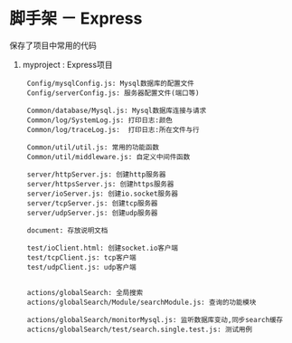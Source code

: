 # 脚手架 － Express
保存了项目中常用的代码

1. myproject : Express项目

        Config/mysqlConfig.js: Mysql数据库的配置文件
        Config/serverConfig.js: 服务器配置文件(端口等)

        Common/database/Mysql.js: Mysql数据库连接与请求
        Common/log/SystemLog.js: 打印日志:颜色
        Common/log/traceLog.js:  打印日志:所在文件与行

        Common/util/util.js: 常用的功能函数
        Common/util/middleware.js: 自定义中间件函数

        server/httpServer.js: 创建http服务器
        server/httpsServer.js: 创建https服务器
        server/ioServer.js: 创建io.socket服务器
        server/tcpServer.js: 创建tcp服务器
        server/udpServer.js: 创建udp服务器

        document: 存放说明文档

        test/ioClient.html: 创建socket.io客户端
        test/tcpClient.js: tcp客户端
        test/udpClient.js: udp客户端


        actions/globalSearch: 全局搜索
        actions/globalSearch/Module/searchModule.js: 查询的功能模块

        actions/globalSearch/monitorMysql.js: 监听数据库变动,同步search缓存
        acticns/globalSearch/test/search.single.test.js: 测试用例





